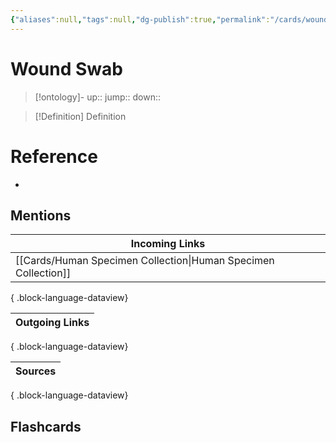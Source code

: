 ```yaml
---
{"aliases":null,"tags":null,"dg-publish":true,"permalink":"/cards/wound-swab/","dgPassFrontmatter":true}
---
```


# Wound Swab

> [!ontology]-
> up:: 
> jump:: 
> down:: 

> [!Definition] Definition

# Reference

- 

## Mentions

| Incoming Links                                                    |
| ----------------------------------------------------------------- |
| [[Cards/Human Specimen Collection\|Human Specimen Collection]] |

{ .block-language-dataview}

| Outgoing Links |
| -------------- |

{ .block-language-dataview}

| Sources |
| ------- |

{ .block-language-dataview}

## Flashcards